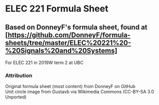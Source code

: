 # ELEC 221 Formula Sheet
## Based on DonneyF's formula sheet, found at [https://github.com/DonneyF/formula-sheets/tree/master/ELEC%20221%20-%20Signals%20and%20Systems]

For ELEC 221 in 2019W term 2 at UBC

### Attribution
Original formula sheet (most content) from DonneyF on GitHub  
Unit circle image from Gustavb via Wikimedia Commons (CC-BY-SA 3.0 Unported)
